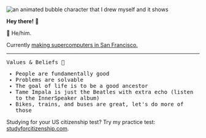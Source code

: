 ![an animated bubble character that I drew myself and it shows](https://github.com/Flaque/Flaque/raw/master/bubble.gif)

<b>Hey there!</b> 🌊 

🌉 He/him. 

Currently [making supercomputers in San Francisco.](https://sfcompute.com/) 

-----

<samp>
<p>Values & Beliefs 🚂</p>
<ul> 
  <li> People are fundamentally good </li>
  <li> Problems are solvable </li>
  <li> The goal of life is to be a good ancestor </li>
  <li> Tame Impala is just the Beatles with extra echo (listen to the InnerSpeaker album) </li>
  <li> Bikes, trains, and buses are great, let's do more of those </li>
</ul>
</samp>


Studying for your US citizenship test? Try my practice test: [studyforcitizenship.com](https://www.studyforcitizenship.com/). 
